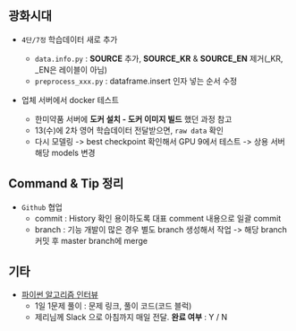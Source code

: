 ## 광화시대

- `4단/7정` 학습데이터 새로 추가

  - `data.info.py` : **SOURCE** 추가, **SOURCE_KR** & **SOURCE_EN** 제거(_KR, _EN은 레이블이 아님)
  - `preprocess_xxx.py` : dataframe.insert 인자 넣는 순서 수정

- 업체 서버에서 docker 테스트

  - 한미약품 서버에 **도커 설치 - 도커 이미지 빌드** 했던 과정 참고
  - 13(수)에 2차 영어 학습데이터 전달받으면, `raw data` 확인
  - 다시 모델링 -> best checkpoint 확인해서 GPU 9에서 테스트 -> 상용 서버 해당 models 변경

  

## Command & Tip 정리

- `Github` 협업
  - commit : History 확인 용이하도록 대표 comment 내용으로 일괄 commit
  - branch : 기능 개발이 많은 경우 별도 branch 생성해서 작업 -> 해당 branch 커밋 후 master branch에 merge 



## 기타

- [파이썬 알고리즘 인터뷰](https://github.com/onlybooks/algorithm-interview)
  - 1일 1문제 풀이 : 문제 링크, 풀이 코드(코드 블럭)
  - 제리님께 Slack 으로 아침까지 매일 전달. **완료 여부** : Y / N
